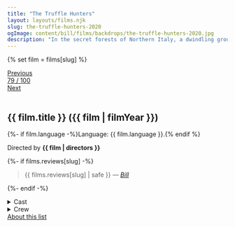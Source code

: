```yaml
---
title: "The Truffle Hunters"
layout: layouts/films.njk
slug: the-truffle-hunters-2020
ogImage: content/bill/films/backdrops/the-truffle-hunters-2020.jpg
description: "In the secret forests of Northern Italy, a dwindling group of joyful old men and their faithful dogs search for the world’s most expensive ingredient, the white Alba truffle. Their stories form a real-life fairy tale that celebrates human passion in a fragile land that seems forgotten in time."
---
```


{% set film = films[slug] %}

<nav class="films">
  <div class="prev">
    <a href="../schemers-2020"><i class="fa-solid fa-chevron-left fa-xs"></i> Previous</a>
  </div>
  <div>
    <a class="simple" href="../">79 / 100</a>
  </div>
  <div class="next">
    <a href="../belfast-2021">Next <i class="fa-solid fa-chevron-right fa-xs"></i></a>
  </div>
</nav>

<article class="film slug-the-truffle-hunters-2020">
  <div class="backdrop-and-poster">
    <img class="poster" src="../films/posters/{{ slug }}.jpg" alt="">
    <img class="backdrop" src="../films/backdrops/{{ slug }}.jpg" alt="">
  </div>

  <h1>{{ film.title }} ({{ film | filmYear }})</h1>

  <p>
    {%- if film.language -%}Language: {{ film.language }}.{% endif %}
    
  </p>

  <p class="director">
    Directed by <strong>{{ film | directors }}</strong>
  </p>

  {%- if films.reviews[slug] -%}
    <blockquote> 
      {{ films.reviews[slug] | safe }} <em>—&nbsp;<a href="/bill">Bill</a></em>
    </blockquote> 
  {%- endif -%}

  <details>
    <summary>
      Cast
    </summary>
    <ul>
      {%- for cast in film.credits.cast -%}
        <li>
          {{ cast.name }} as <em>{{ cast.character }}</em>
        </li>
      {%- endfor -%}
    </ul>
  </details>

  <details>
    <summary>
      Crew
    </summary>
    <ul>
      {%- for crew in film.credits.crew -%}
        <li>
          {{ crew.name }} &mdash; <em>{{ crew.job }}</em>
        </li>
      {%- endfor -%}
    </ul>
  </details>

</article>
<footer>
  <a href="../about">About this list</a>
</footer>
